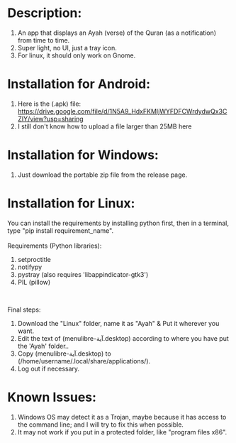 # Description:
1) An app that displays an Ayah (verse) of the Quran (as a notification) from time to time.
2) Super light, no UI, just a tray icon.
3) For linux, it should only work on Gnome.

# Installation for Android:
1) Here is the (.apk) file: https://drive.google.com/file/d/1N5A9_HdxFKMIjWYFDFCWrdydwQx3CZIY/view?usp=sharing
2) I still don't know how to upload a file larger than 25MB here 

# Installation for Windows:
1) Just download the portable zip file from the release page.

# Installation for Linux:
You can install the requirements by installing python first, then in a terminal, type "pip install requirement_name". <br> <br>
Requirements (Python libraries): <br>
1) setproctitle
2) notifypy
3) pystray (also requires 'libappindicator-gtk3')
4) PIL (pillow)
<br>


Final steps: <br>
1) Download the "Linux" folder, name it as "Ayah" & Put it wherever you want.
2) Edit the text of (menulibre-آية.desktop) according to where you have put the 'Ayah' folder..
3) Copy (menulibre-آية.desktop) to (/home/username/.local/share/applications/).
4) Log out if necessary. <br>

# Known Issues:
1) Windows OS may detect it as a Trojan, maybe because it has access to the command line; and I will try to fix this when possible.
2) It may not work if you put in a protected folder, like "program files x86".
